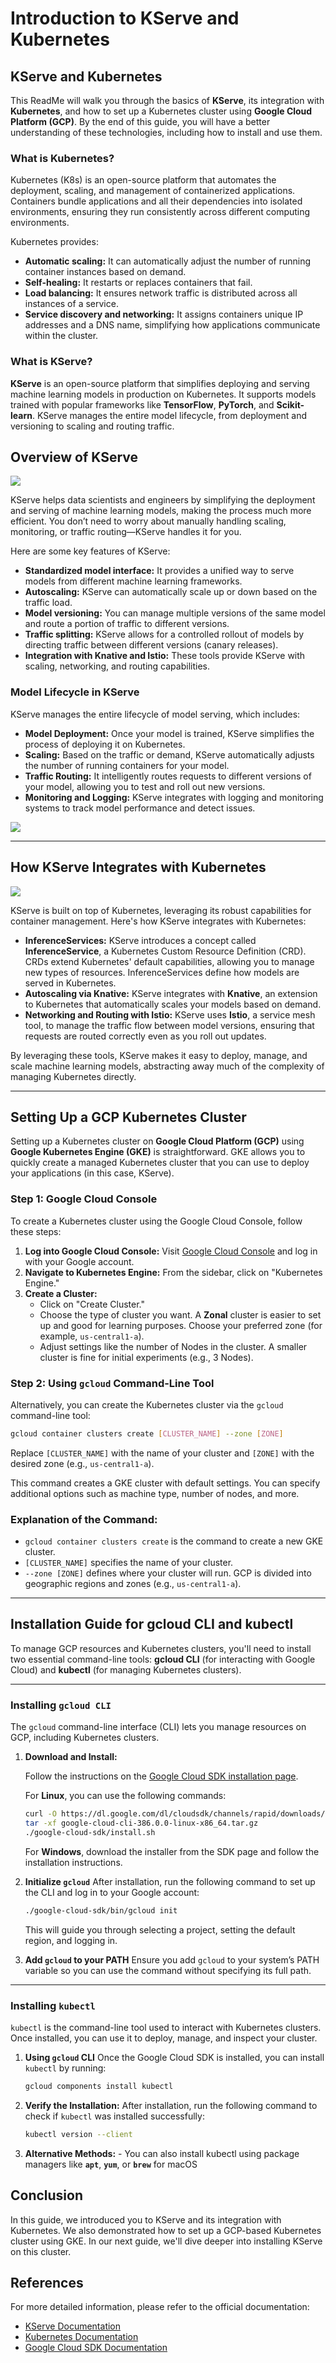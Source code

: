 # **Introduction to KServe and Kubernetes**

## KServe and Kubernetes

This ReadMe will walk you through the basics of **KServe**, its integration with **Kubernetes**, and how to set up a Kubernetes cluster using **Google Cloud Platform (GCP)**. By the end of this guide, you will have a better understanding of these technologies, including how to install and use them.

### **What is Kubernetes?**
Kubernetes (K8s) is an open-source platform that automates the deployment, scaling, and management of containerized applications. Containers bundle applications and all their dependencies into isolated environments, ensuring they run consistently across different computing environments.

Kubernetes provides:
- **Automatic scaling:** It can automatically adjust the number of running container instances based on demand.
- **Self-healing:** It restarts or replaces containers that fail.
- **Load balancing:** It ensures network traffic is distributed across all instances of a service.
- **Service discovery and networking:** It assigns containers unique IP addresses and a DNS name, simplifying how applications communicate within the cluster.

### **What is KServe?**
**KServe** is an open-source platform that simplifies deploying and serving machine learning models in production on Kubernetes. It supports models trained with popular frameworks like **TensorFlow**, **PyTorch**, and **Scikit-learn**. KServe manages the entire model lifecycle, from deployment and versioning to scaling and routing traffic.

## **Overview of KServe**
![](assets/kserver_main.png)

KServe helps data scientists and engineers by simplifying the deployment and serving of machine learning models, making the process much more efficient. You don’t need to worry about manually handling scaling, monitoring, or traffic routing—KServe handles it for you.

Here are some key features of KServe:
- **Standardized model interface:** It provides a unified way to serve models from different machine learning frameworks.
- **Autoscaling:** KServe can automatically scale up or down based on the traffic load.
- **Model versioning:** You can manage multiple versions of the same model and route a portion of traffic to different versions.
- **Traffic splitting:** KServe allows for a controlled rollout of models by directing traffic between different versions (canary releases).
- **Integration with Knative and Istio:** These tools provide KServe with scaling, networking, and routing capabilities.

### **Model Lifecycle in KServe**
KServe manages the entire lifecycle of model serving, which includes:
- **Model Deployment:** Once your model is trained, KServe simplifies the process of deploying it on Kubernetes.
- **Scaling:** Based on the traffic or demand, KServe automatically adjusts the number of running containers for your model.
- **Traffic Routing:** It intelligently routes requests to different versions of your model, allowing you to test and roll out new versions.
- **Monitoring and Logging:** KServe integrates with logging and monitoring systems to track model performance and detect issues.

![](assets/kserve_4.png)

---

## **How KServe Integrates with Kubernetes**
![](assets/kserve_3.png)

KServe is built on top of Kubernetes, leveraging its robust capabilities for container management. Here's how KServe integrates with Kubernetes:

- **InferenceServices:** KServe introduces a concept called **InferenceService**, a Kubernetes Custom Resource Definition (CRD). CRDs extend Kubernetes' default capabilities, allowing you to manage new types of resources. InferenceServices define how models are served in Kubernetes.
- **Autoscaling via Knative:** KServe integrates with **Knative**, an extension to Kubernetes that automatically scales your models based on demand.
- **Networking and Routing with Istio:** KServe uses **Istio**, a service mesh tool, to manage the traffic flow between model versions, ensuring that requests are routed correctly even as you roll out updates.

By leveraging these tools, KServe makes it easy to deploy, manage, and scale machine learning models, abstracting away much of the complexity of managing Kubernetes directly.

---

## **Setting Up a GCP Kubernetes Cluster**

Setting up a Kubernetes cluster on **Google Cloud Platform (GCP)** using **Google Kubernetes Engine (GKE)** is straightforward. GKE allows you to quickly create a managed Kubernetes cluster that you can use to deploy your applications (in this case, KServe).

### **Step 1: Google Cloud Console**
To create a Kubernetes cluster using the Google Cloud Console, follow these steps:
1. **Log into Google Cloud Console:** Visit [Google Cloud Console](https://console.cloud.google.com/) and log in with your Google account.
2. **Navigate to Kubernetes Engine:** From the sidebar, click on "Kubernetes Engine."
3. **Create a Cluster:**
   - Click on "Create Cluster."
   - Choose the type of cluster you want. A **Zonal** cluster is easier to set up and good for learning purposes. Choose your preferred zone (for example, `us-central1-a`).
   - Adjust settings like the number of Nodes in the cluster. A smaller cluster is fine for initial experiments (e.g., 3 Nodes).

### **Step 2: Using `gcloud` Command-Line Tool**
Alternatively, you can create the Kubernetes cluster via the `gcloud` command-line tool:

```bash
gcloud container clusters create [CLUSTER_NAME] --zone [ZONE]
```
Replace `[CLUSTER_NAME]` with the name of your cluster and `[ZONE]` with the desired zone (e.g., `us-central1-a`).

This command creates a GKE cluster with default settings. You can specify additional options such as machine type, number of nodes, and more.

### Explanation of the Command:

- `gcloud container clusters create` is the command to create a new GKE cluster.
- `[CLUSTER_NAME]` specifies the name of your cluster.
- `--zone [ZONE]` defines where your cluster will run. GCP is divided into geographic regions and zones (e.g., `us-central1-a`).

---

## **Installation Guide for gcloud CLI and kubectl**

To manage GCP resources and Kubernetes clusters, you'll need to install two essential command-line tools: **gcloud CLI** (for interacting with Google Cloud) and **kubectl** (for managing Kubernetes clusters).

---

### **Installing `gcloud CLI`**

The `gcloud` command-line interface (CLI) lets you manage resources on GCP, including Kubernetes clusters.

1. **Download and Install:**

   Follow the instructions on the [Google Cloud SDK installation page](https://cloud.google.com/sdk/docs/install).

   For **Linux**, you can use the following commands:

   ```bash
   curl -O https://dl.google.com/dl/cloudsdk/channels/rapid/downloads/google-cloud-cli-386.0.0-linux-x86_64.tar.gz
   tar -xf google-cloud-cli-386.0.0-linux-x86_64.tar.gz
   ./google-cloud-sdk/install.sh
   ```

    For **Windows**, download the installer from the SDK page and follow the installation instructions.

2. **Initialize `gcloud`**
    After installation, run the following command to set up the CLI and log in to your Google account:

    ```bash
    ./google-cloud-sdk/bin/gcloud init
    ```

    This will guide you through selecting a project, setting the default region, and logging in.

3. **Add `gcloud` to your PATH**
    Ensure you add `gcloud` to your system’s PATH variable so you can use the command without specifying its full path.

---

### **Installing `kubectl`**

`kubectl` is the command-line tool used to interact with Kubernetes clusters. Once installed, you can use it to deploy, manage, and inspect your cluster.

1. **Using `gcloud` CLI**
    Once the Google Cloud SDK is installed, you can install `kubectl` by running:

    ```bash
    gcloud components install kubectl
    ```
2. **Verify the Installation:**
    After installation, run the following command to check if `kubectl` was installed successfully:

    ```bash
    kubectl version --client
    ```
3. **Alternative Methods:**
        - You can also install kubectl using package managers like **`apt`**, **`yum`**, or **`brew`** for macOS

## **Conclusion**

In this guide, we introduced you to KServe and its integration with Kubernetes. We also demonstrated how to set up a GCP-based Kubernetes cluster using GKE. In our next guide, we'll dive deeper into installing KServe on this cluster.

## **References**

For more detailed information, please refer to the official documentation:

- [KServe Documentation](https://kserve.github.io/website/)
- [Kubernetes Documentation](https://kubernetes.io/docs/home/)
- [Google Cloud SDK Documentation](https://cloud.google.com/sdk/docs)


